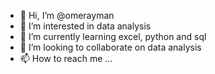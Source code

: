 - 👋 Hi, I’m @omerayman
- 👀 I’m interested in data analysis
- 🌱 I’m currently learning excel, python and sql
- 💞️ I’m looking to collaborate on data analysis
- 📫 How to reach me ...

<!---
omerayman/omerayman is a ✨ special ✨ repository because its `README.md` (this file) appears on your GitHub profile.
You can click the Preview link to take a look at your changes.
--->
